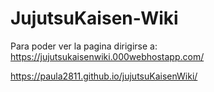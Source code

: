 ﻿# JujutsuKaisen-Wiki
Para poder ver la pagina dirigirse a:
https://jujutsukaisenwiki.000webhostapp.com/

https://paula2811.github.io/jujutsuKaisenWiki/
